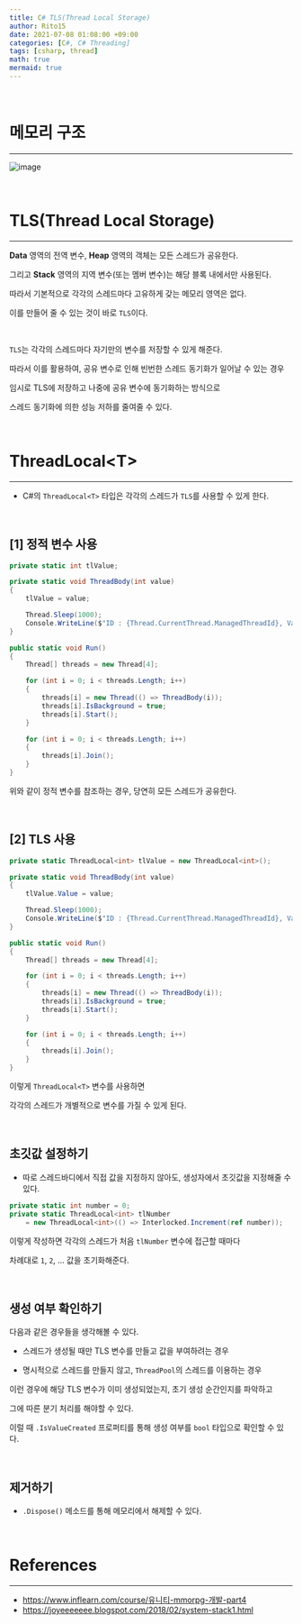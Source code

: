 ```yaml
---
title: C# TLS(Thread Local Storage)
author: Rito15
date: 2021-07-08 01:08:00 +09:00
categories: [C#, C# Threading]
tags: [csharp, thread]
math: true
mermaid: true
---
```


<br>

# 메모리 구조
---

![image](https://user-images.githubusercontent.com/42164422/124772075-a3ab9c80-df76-11eb-919e-f6700961037e.png)


<br>

# TLS(Thread Local Storage)
---

**Data** 영역의 전역 변수, **Heap** 영역의 객체는 모든 스레드가 공유한다.

그리고 **Stack** 영역의 지역 변수(또는 멤버 변수)는 해당 블록 내에서만 사용된다.

따라서 기본적으로 각각의 스레드마다 고유하게 갖는 메모리 영역은 없다.

이를 만들어 줄 수 있는 것이 바로 `TLS`이다.

<br>

`TLS`는 각각의 스레드마다 자기만의 변수를 저장할 수 있게 해준다.

따라서 이를 활용하여, 공유 변수로 인해 빈번한 스레드 동기화가 일어날 수 있는 경우

임시로 TLS에 저장하고 나중에 공유 변수에 동기화하는 방식으로

스레드 동기화에 의한 성능 저하를 줄여줄 수 있다.

<br>

# ThreadLocal&lt;T&gt;
---

- C#의 `ThreadLocal<T>` 타입은 각각의 스레드가 `TLS`를 사용할 수 있게 한다.

<br>

## **[1] 정적 변수 사용**

```cs
private static int tlValue;

private static void ThreadBody(int value)
{
    tlValue = value;

    Thread.Sleep(1000);
    Console.WriteLine($"ID : {Thread.CurrentThread.ManagedThreadId}, Value : {tlValue}");
}

public static void Run()
{
    Thread[] threads = new Thread[4];

    for (int i = 0; i < threads.Length; i++)
    {
        threads[i] = new Thread(() => ThreadBody(i));
        threads[i].IsBackground = true;
        threads[i].Start();
    }

    for (int i = 0; i < threads.Length; i++)
    {
        threads[i].Join();
    }
}
```


위와 같이 정적 변수를 참조하는 경우, 당연히 모든 스레드가 공유한다.

<br>

## **[2] TLS 사용**

```cs
private static ThreadLocal<int> tlValue = new ThreadLocal<int>();

private static void ThreadBody(int value)
{
    tlValue.Value = value;

    Thread.Sleep(1000);
    Console.WriteLine($"ID : {Thread.CurrentThread.ManagedThreadId}, Value : {tlValue.Value}");
}

public static void Run()
{
    Thread[] threads = new Thread[4];

    for (int i = 0; i < threads.Length; i++)
    {
        threads[i] = new Thread(() => ThreadBody(i));
        threads[i].IsBackground = true;
        threads[i].Start();
    }

    for (int i = 0; i < threads.Length; i++)
    {
        threads[i].Join();
    }
}
```

이렇게 `ThreadLocal<T>` 변수를 사용하면

각각의 스레드가 개별적으로 변수를 가질 수 있게 된다.

<br>

## **초깃값 설정하기**

- 따로 스레드바디에서 직접 값을 지정하지 않아도, 생성자에서 초깃값을 지정해줄 수 있다.

```cs
private static int number = 0;
private static ThreadLocal<int> tlNumber 
    = new ThreadLocal<int>(() => Interlocked.Increment(ref number));
```

이렇게 작성하면 각각의 스레드가 처음 `tlNumber` 변수에 접근할 때마다

차례대로 `1`, `2`, ... 값을 초기화해준다.

<br>

## **생성 여부 확인하기**

다음과 같은 경우들을 생각해볼 수 있다.

- 스레드가 생성될 때만 TLS 변수를 만들고 값을 부여하려는 경우

- 명시적으로 스레드를 만들지 않고, `ThreadPool`의 스레드를 이용하는 경우

이런 경우에 해당 TLS 변수가 이미 생성되었는지, 초기 생성 순간인지를 파악하고

그에 따른 분기 처리를 해야할 수 있다.

이럴 때 `.IsValueCreated` 프로퍼티를 통해 생성 여부를 `bool` 타입으로 확인할 수 있다.

<br>

## **제거하기**

- `.Dispose()` 메소드를 통해 메모리에서 해제할 수 있다.

<br>

# References
---
- <https://www.inflearn.com/course/유니티-mmorpg-개발-part4>
- <https://joyeeeeeee.blogspot.com/2018/02/system-stack1.html>



